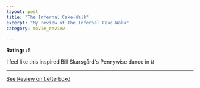 ```yaml
---
layout: post
title: "The Infernal Cake-Walk"
excerpt: "My review of The Infernal Cake-Walk"
category: movie_review

---
```


**Rating:** /5

I feel like this inspired Bill Skarsgård's Pennywise dance in <i>It</i>

<hr>

[See Review on Letterboxd](https://boxd.it/4K7CV5)
